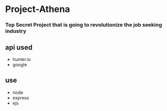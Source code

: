 # Project-Athena

### Top Secret Project that is going to revolutionize the job seeking industry


## api used
- hunter.io
- google

## use
- node
- express
- ejs
